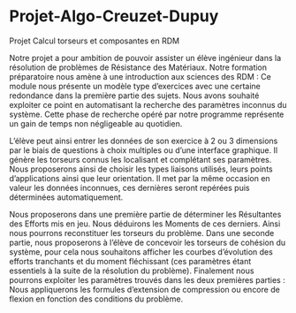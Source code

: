 # Projet-Algo-Creuzet-Dupuy
Projet Calcul torseurs et composantes en RDM


Notre projet a pour ambition de pouvoir assister un élève ingénieur dans la résolution de problèmes de Résistance des Matériaux.
Notre formation préparatoire nous amène à une introduction aux sciences des RDM : Ce module nous présente un modèle type d’exercices avec une certaine redondance dans la première partie des sujets.
Nous avons souhaité exploiter ce point en automatisant la recherche des paramètres inconnus du système.
Cette phase de recherche opéré par notre programme représente un gain de temps non négligeable au quotidien.

L’élève peut ainsi entrer les données de son exercice à 2 ou 3 dimensions par le biais de questions à choix multiples ou d’une interface graphique.
Il génère les torseurs connus les localisant et complétant ses paramètres. Nous proposerons ainsi de choisir les types liaisons utilisés, leurs points d’applications ainsi que leur orientation.
Il met par la même occasion en valeur les données inconnues, ces dernières seront repérées puis déterminées automatiquement.

Nous proposerons dans une première partie de déterminer les Résultantes des Efforts mis en jeu. Nous déduirons les Moments de ces derniers. 
Ainsi nous pourrons reconstituer les torseurs du problème. 
Dans une seconde partie, nous proposerons à l’élève de concevoir les torseurs de cohésion du système, pour cela nous souhaitons afficher les courbes d’évolution des efforts tranchants et du moment fléchissant (ces paramètres étant essentiels à la suite de la résolution du problème).
Finalement nous pourrons exploiter les paramètres trouvés dans les deux premières parties : Nous appliquerons les formules d’extension de compression ou encore de flexion en fonction des conditions du problème.

